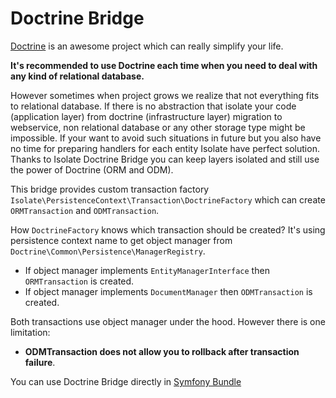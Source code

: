 # Doctrine Bridge

[Doctrine](http://www.doctrine-project.org/) is an awesome project which can really simplify your life.

**It's recommended to use Doctrine each time when you need to deal with any kind of relational database.**

However sometimes when project grows we realize that not everything fits to relational database. If there is no abstraction
that isolate your code (application layer) from doctrine (infrastructure layer) migration to webservice, non relational database
or any other storage type might be impossible. If your want to avoid such situations in future but you also have no time
for preparing handlers for each entity Isolate have perfect solution.
Thanks to Isolate Doctrine Bridge you can keep layers isolated and still use the power of Doctrine (ORM and ODM).

This bridge provides custom transaction factory ``Isolate\PersistenceContext\Transaction\DoctrineFactory``
which can create ``ORMTransaction`` and ``ODMTransaction``.

How ``DoctrineFactory`` knows which transaction should be created?
It's using persistence context name to get object manager from ``Doctrine\Common\Persistence\ManagerRegistry``.

- If object manager implements ``EntityManagerInterface`` then ``ORMTransaction`` is created.
- If object manager implements ``DocumentManager`` then ``ODMTransaction`` is created.

Both transactions use object manager under the hood.
However there is one limitation:

- **ODMTransaction does not allow you to rollback after transaction failure**.

You can use Doctrine Bridge directly in [Symfony Bundle](../symfony/doctrine-bridge.md)
